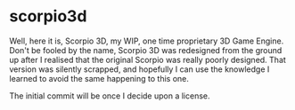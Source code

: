 # scorpio3d
Well, here it is, Scorpio 3D, my WIP, one time proprietary 3D Game Engine.
Don't be fooled by the name, Scorpio 3D was redesigned from the ground up after I realised that the original 
Scorpio was really poorly designed. That version was silently scrapped, and hopefully I can use the knowledge 
I learned to avoid the same happening to this one.

The initial commit will be once I decide upon a license.

